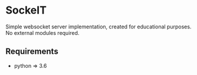 # SockeIT

Simple websocket server implementation, created for educational purposes. No
external modules required.

## Requirements
* python => 3.6

